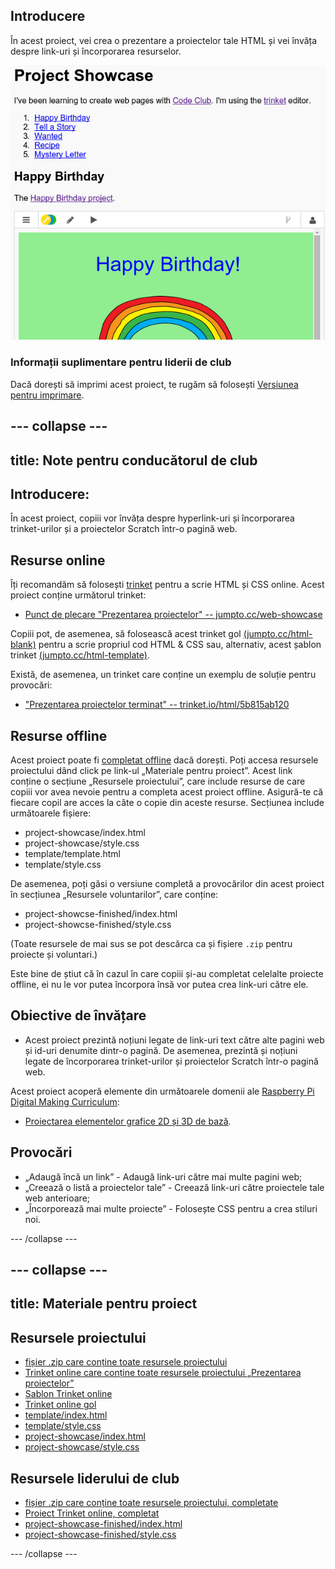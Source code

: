 ## Introducere

În acest proiect, vei crea o prezentare a proiectelor tale HTML și vei învăța despre link-uri și încorporarea resurselor.

![captură de ecran](images/showcase-intro.png)

### Informații suplimentare pentru liderii de club

Dacă dorești să imprimi acest proiect, te rugăm să folosești [Versiunea pentru imprimare](https://projects.raspberrypi.org/en/projects/project-showcase/print).

## \--- collapse \---

## title: Note pentru conducătorul de club

## Introducere:

În acest proiect, copiii vor învăța despre hyperlink-uri și încorporarea trinket-urilor și a proiectelor Scratch într-o pagină web.

## Resurse online

Îți recomandăm să folosești [trinket](https://trinket.io/) pentru a scrie HTML și CSS online. Acest proiect conține următorul trinket:

* [Punct de plecare "Prezentarea proiectelor" -- jumpto.cc/web-showcase](http://jumpto.cc/web-showcase)

Copiii pot, de asemenea, să folosească acest trinket gol [(jumpto.cc/html-blank)](http://jumpto.cc/html-blank) pentru a scrie propriul cod HTML & CSS sau, alternativ, acest șablon trinket [(jumpto.cc/html-template)](http://jumpto.cc/html-template).

Există, de asemenea, un trinket care conține un exemplu de soluție pentru provocări:

* ["Prezentarea proiectelor terminat" -- trinket.io/html/5b815ab120](https://trinket.io/html/5b815ab120)

## Resurse offline

Acest proiect poate fi [completat offline](https://www.codeclubprojects.org/en-GB/resources/webdev-working-offline/) dacă dorești. Poți accesa resursele proiectului dând click pe link-ul „Materiale pentru proiect”. Acest link conține o secțiune „Resursele proiectului”, care include resurse de care copiii vor avea nevoie pentru a completa acest proiect offline. Asigură-te că fiecare copil are acces la câte o copie din aceste resurse. Secțiunea include următoarele fișiere:

* project-showcase/index.html
* project-showcase/style.css
* template/template.html
* template/style.css

De asemenea, poți găsi o versiune completă a provocărilor din acest proiect în secțiunea „Resursele voluntarilor”, care conține:

* project-showcse-finished/index.html
* project-showcse-finished/style.css

(Toate resursele de mai sus se pot descărca ca și fișiere `.zip` pentru proiecte și voluntari.)

Este bine de știut că în cazul în care copiii și-au completat celelalte proiecte offline, ei nu le vor putea încorpora însă vor putea crea link-uri către ele.

## Obiective de învățare

* Acest proiect prezintă noțiuni legate de link-uri text către alte pagini web și id-uri denumite dintr-o pagină. De asemenea, prezintă și noțiuni legate de încorporarea trinket-urilor și proiectelor Scratch într-o pagină web. 

Acest proiect acoperă elemente din următoarele domenii ale [Raspberry Pi Digital Making Curriculum](http://rpf.io/curriculum):

* [Proiectarea elementelor grafice 2D și 3D de bază](https://www.raspberrypi.org/curriculum/design/creator).

## Provocări

* „Adaugă încă un link” - Adaugă link-uri către mai multe pagini web;
* „Creează o listă a proiectelor tale” - Creează link-uri către proiectele tale web anterioare;
* „Încorporează mai multe proiecte” - Folosește CSS pentru a crea stiluri noi.

\--- /collapse \---

## \--- collapse \---

## title: Materiale pentru proiect

## Resursele proiectului

* [fișier .zip care conține toate resursele proiectului](resources/showcase-project-resources.zip)
* [Trinket online care conține toate resursele proiectului „Prezentarea proiectelor”](http://jumpto.cc/web-showcase)
* [Șablon Trinket online](http://jumpto.cc/trinket-template)
* [Trinket online gol](http://jumpto.cc/trinket-blank)
* [template/index.html](resources/template-index.html)
* [template/style.css](resources/template-style.css)
* [project-showcase/index.html](resources/project-showcase-index.html)
* [project-showcase/style.css](resources/project-showcase-style.css)

## Resursele liderului de club

* [fișier .zip care conține toate resursele proiectului, completate](resources/showcase-volunteer-resources.zip)
* [Proiect Trinket online, completat](https://trinket.io/html/1d4d4c5ce1)
* [project-showcase-finished/index.html](resources/project-showcase-finished-index.html)
* [project-showcase-finished/style.css](resources/project-showcase-finished-style.css)

\--- /collapse \---